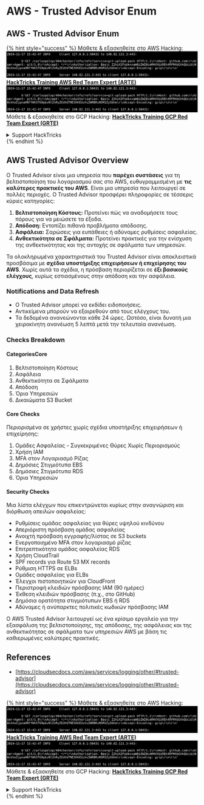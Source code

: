 # AWS - Trusted Advisor Enum

## AWS - Trusted Advisor Enum

{% hint style="success" %}
Μάθετε & εξασκηθείτε στο AWS Hacking:<img src="../../../../.gitbook/assets/image (1).png" alt="" data-size="line">[**HackTricks Training AWS Red Team Expert (ARTE)**](https://training.hacktricks.xyz/courses/arte)<img src="../../../../.gitbook/assets/image (1).png" alt="" data-size="line">\
Μάθετε & εξασκηθείτε στο GCP Hacking: <img src="../../../../.gitbook/assets/image (2).png" alt="" data-size="line">[**HackTricks Training GCP Red Team Expert (GRTE)**<img src="../../../../.gitbook/assets/image (2).png" alt="" data-size="line">](https://training.hacktricks.xyz/courses/grte)

<details>

<summary>Support HackTricks</summary>

* Ελέγξτε τα [**σχέδια συνδρομής**](https://github.com/sponsors/carlospolop)!
* **Εγγραφείτε στην** 💬 [**ομάδα Discord**](https://discord.gg/hRep4RUj7f) ή στην [**ομάδα telegram**](https://t.me/peass) ή **ακολουθήστε** μας στο **Twitter** 🐦 [**@hacktricks\_live**](https://twitter.com/hacktricks\_live)**.**
* **Μοιραστείτε κόλπα hacking υποβάλλοντας PRs στα** [**HackTricks**](https://github.com/carlospolop/hacktricks) και [**HackTricks Cloud**](https://github.com/carlospolop/hacktricks-cloud) github repos.

</details>
{% endhint %}

## AWS Trusted Advisor Overview

Ο Trusted Advisor είναι μια υπηρεσία που **παρέχει συστάσεις** για τη βελτιστοποίηση του λογαριασμού σας στο AWS, ευθυγραμμισμένη με **τις καλύτερες πρακτικές του AWS**. Είναι μια υπηρεσία που λειτουργεί σε πολλές περιοχές. Ο Trusted Advisor προσφέρει πληροφορίες σε τέσσερις κύριες κατηγορίες:

1. **Βελτιστοποίηση Κόστους:** Προτείνει πώς να αναδομήσετε τους πόρους για να μειώσετε τα έξοδα.
2. **Απόδοση:** Εντοπίζει πιθανά προβλήματα απόδοσης.
3. **Ασφάλεια:** Σαρώσεις για ευπάθειες ή αδύναμες ρυθμίσεις ασφαλείας.
4. **Ανθεκτικότητα σε Σφάλματα:** Προτείνει πρακτικές για την ενίσχυση της ανθεκτικότητας και της αντοχής σε σφάλματα των υπηρεσιών.

Τα ολοκληρωμένα χαρακτηριστικά του Trusted Advisor είναι αποκλειστικά προσβάσιμα με **σχέδια υποστήριξης επιχειρήσεων ή επιχείρησης του AWS**. Χωρίς αυτά τα σχέδια, η πρόσβαση περιορίζεται σε **έξι βασικούς ελέγχους**, κυρίως εστιασμένους στην απόδοση και την ασφάλεια.

### Notifications and Data Refresh

* Ο Trusted Advisor μπορεί να εκδίδει ειδοποιήσεις.
* Αντικείμενα μπορούν να εξαιρεθούν από τους ελέγχους του.
* Τα δεδομένα ανανεώνονται κάθε 24 ώρες. Ωστόσο, είναι δυνατή μια χειροκίνητη ανανέωση 5 λεπτά μετά την τελευταία ανανέωση.

### **Checks Breakdown**

#### CategoriesCore

1. Βελτιστοποίηση Κόστους
2. Ασφάλεια
3. Ανθεκτικότητα σε Σφάλματα
4. Απόδοση
5. Όρια Υπηρεσιών
6. Δικαιώματα S3 Bucket

#### Core Checks

Περιορισμένα σε χρήστες χωρίς σχέδια υποστήριξης επιχειρήσεων ή επιχείρησης:

1. Ομάδες Ασφαλείας - Συγκεκριμένες Θύρες Χωρίς Περιορισμούς
2. Χρήση IAM
3. MFA στον Λογαριασμό Ρίζας
4. Δημόσιες Στιγμιότυπα EBS
5. Δημόσιες Στιγμιότυπα RDS
6. Όρια Υπηρεσιών

#### Security Checks

Μια λίστα ελέγχων που επικεντρώνεται κυρίως στην αναγνώριση και διόρθωση απειλών ασφαλείας:

* Ρυθμίσεις ομάδας ασφαλείας για θύρες υψηλού κινδύνου
* Απεριόριστη πρόσβαση ομάδας ασφαλείας
* Ανοιχτή πρόσβαση εγγραφής/λίστας σε S3 buckets
* Ενεργοποιημένο MFA στον λογαριασμό ρίζας
* Επιτρεπτικότητα ομάδας ασφαλείας RDS
* Χρήση CloudTrail
* SPF records για Route 53 MX records
* Ρύθμιση HTTPS σε ELBs
* Ομάδες ασφαλείας για ELBs
* Έλεγχοι πιστοποιητικών για CloudFront
* Περιστροφή κλειδιών πρόσβασης IAM (90 ημέρες)
* Έκθεση κλειδιών πρόσβασης (π.χ., στο GitHub)
* Δημόσια ορατότητα στιγμιότυπων EBS ή RDS
* Αδύναμες ή ανύπαρκτες πολιτικές κωδικών πρόσβασης IAM

Ο AWS Trusted Advisor λειτουργεί ως ένα κρίσιμο εργαλείο για την εξασφάλιση της βελτιστοποίησης, της απόδοσης, της ασφάλειας και της ανθεκτικότητας σε σφάλματα των υπηρεσιών AWS με βάση τις καθιερωμένες καλύτερες πρακτικές.

## **References**

* [https://cloudsecdocs.com/aws/services/logging/other/#trusted-advisor](https://cloudsecdocs.com/aws/services/logging/other/#trusted-advisor)

{% hint style="success" %}
Μάθετε & εξασκηθείτε στο AWS Hacking:<img src="../../../../.gitbook/assets/image (1).png" alt="" data-size="line">[**HackTricks Training AWS Red Team Expert (ARTE)**](https://training.hacktricks.xyz/courses/arte)<img src="../../../../.gitbook/assets/image (1).png" alt="" data-size="line">\
Μάθετε & εξασκηθείτε στο GCP Hacking: <img src="../../../../.gitbook/assets/image (2).png" alt="" data-size="line">[**HackTricks Training GCP Red Team Expert (GRTE)**<img src="../../../../.gitbook/assets/image (2).png" alt="" data-size="line">](https://training.hacktricks.xyz/courses/grte)

<details>

<summary>Support HackTricks</summary>

* Ελέγξτε τα [**σχέδια συνδρομής**](https://github.com/sponsors/carlospolop)!
* **Εγγραφείτε στην** 💬 [**ομάδα Discord**](https://discord.gg/hRep4RUj7f) ή στην [**ομάδα telegram**](https://t.me/peass) ή **ακολουθήστε** μας στο **Twitter** 🐦 [**@hacktricks\_live**](https://twitter.com/hacktricks\_live)**.**
* **Μοιραστείτε κόλπα hacking υποβάλλοντας PRs στα** [**HackTricks**](https://github.com/carlospolop/hacktricks) και [**HackTricks Cloud**](https://github.com/carlospolop/hacktricks-cloud) github repos.

</details>
{% endhint %}
